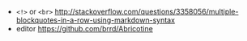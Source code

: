 - `<!>` or `<br>` http://stackoverflow.com/questions/3358056/multiple-blockquotes-in-a-row-using-markdown-syntax
- editor https://github.com/brrd/Abricotine
